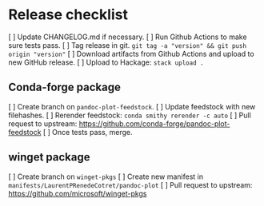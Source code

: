 # Release checklist

[ ] Update CHANGELOG.md if necessary.
[ ] Run Github Actions to make sure tests pass.
[ ] Tag release in git.
    `git tag -a "version" && git push origin "version"`
[ ] Download artifacts from Github Actions and upload to new GitHub release.
[ ] Upload to Hackage: `stack upload .`

## Conda-forge package
[ ] Create branch on `pandoc-plot-feedstock`.
[ ] Update feedstock with new filehashes. 
[ ] Rerender feedstock: `conda smithy rerender -c auto` 
[ ] Pull request to upstream: https://github.com/conda-forge/pandoc-plot-feedstock
[ ] Once tests pass, merge.

## winget package
[ ] Create branch on `winget-pkgs`
[ ] Create new manifest in `manifests/LaurentPRenedeCotret/pandoc-plot`
[ ] Pull request to upstream: https://github.com/microsoft/winget-pkgs